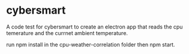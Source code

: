 # cybersmart

A code test for cybersmart to create an electron app that reads the cpu temerature and the currnet ambient temperature.

run npm install in the cpu-weather-correlation folder
then npm start.
